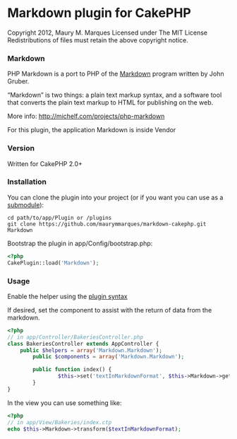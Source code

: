 # Markdown plugin for CakePHP

Copyright 2012, Maury M. Marques
Licensed under The MIT License
Redistributions of files must retain the above copyright notice.


### Markdown

PHP Markdown is a port to PHP of the [Markdown](http://daringfireball.net/projects/markdown) program written by John Gruber.

“Markdown” is two things: a plain text markup syntax, and a software tool that converts the plain text markup to HTML for publishing on the web.

More info: http://michelf.com/projects/php-markdown

For this plugin, the application Markdown is inside Vendor

### Version

Written for CakePHP 2.0+


### Installation

You can clone the plugin into your project (or if you want you can use as a [submodule](http://help.github.com/submodules)):

```
cd path/to/app/Plugin or /plugins
git clone https://github.com/maurymmarques/markdown-cakephp.git Markdown
```

Bootstrap the plugin in app/Config/bootstrap.php:

```php
<?php
CakePlugin::load('Markdown');
```


### Usage

Enable the helper using the [plugin syntax](http://book.cakephp.org/2.0/en/appendices/glossary.html#term-plugin-syntax)

If desired, set the component to assist with the return of data from the markdown.

```php
<?php
// in app/Controller/BakeriesController.php
class BakeriesController extends AppController {
    public $helpers = array('Markdown.Markdown');
		public $components = array('Markdown.Markdown');

		public function index() {
				$this->set('textInMarkdownFormat', $this->Markdown->getFile($pathToFile));
		}
}
```

In the view you can use something like:

```php
<?php
// in app/View/Bakeries/index.ctp
echo $this->Markdown->transform($textInMarkdownFormat);
```
